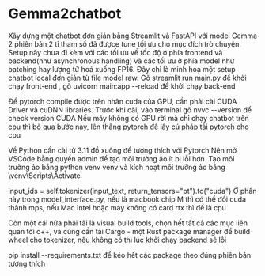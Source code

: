 # Gemma2chatbot
Xây dựng một chatbot đơn giản bằng Streamlit và FastAPI với model Gemma 2 phiên bản 2 tỉ tham số đã đượce tune tối ưu cho mục đích trò chuyện. Setup này chưa đi kèm với các tối ưu về tốc độ ở phía frontend và backend(như asynchronous handling) và các tối ưu ở phía model như batching hay lượng tử hoá xuống FP16. Đây chỉ là minh hoạ một setup chatbot local đơn giản từ file model raw. Gõ streamlit run main.py để khởi chạy front-end , gõ uvicorn main:app --reload để khởi chạy back-end

Để pytorch compile được trên nhân cuda của GPU, cần phải cài CUDA Driver và cuDNN libraries. 
Trước khi cài, vào terminal gõ nvvc --version để check version CUDA
Nếu máy không có GPU rời mà chỉ chạy chatbot trên cpu thì bỏ qua bước này, lên thẳng pytorch để lấy cú pháp tải pytorch cho cpu

Về Python cần cài từ 3.11 đổ xuống để tương thích với Pytorch 
Nên mở VSCode bằng quyền admin để tạo môi trường ảo ít bị lỗi hơn. Tạo môi trường ảo  bằng python venv venv và kích hoạt môi trường ảo bằng \venv\Scripts\Activate

input_ids = self.tokenizer(input_text, return_tensors="pt").to("cuda")
Ở phần này trong model_interface.py, nếu là macbook chip M thì có thể đổi cuda thành mps, nếu Mac Intel hoặc máy không có card rtx thì để là cpu

Còn một cái nữa phải tải là visual build tools, chọn hết tất cả các mục  liên quan tới c++, và cũng cần tải Cargo - một Rust package manager để build wheel cho tokenizer, nếu không có thì lúc khởi chạy backend sẽ lỗi

pip install --requirements.txt để kéo hết các package theo đúng phiên bản tương thích
